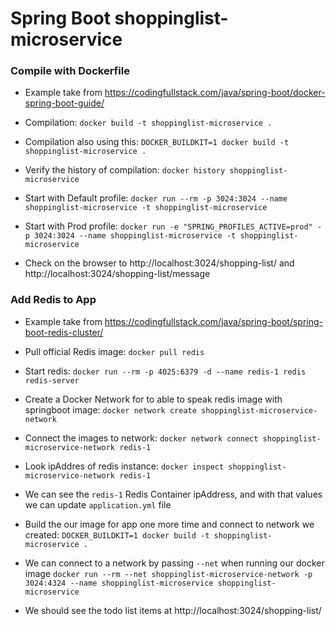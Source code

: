 # Spring Boot shoppinglist-microservice

### Compile with Dockerfile

- Example take from https://codingfullstack.com/java/spring-boot/docker-spring-boot-guide/

- Compilation: `docker build -t shoppinglist-microservice .`
- Compilation also using this: `DOCKER_BUILDKIT=1 docker build -t shoppinglist-microservice .`                              
- Verify the history of compilation: `docker history shoppinglist-microservice`


- Start with Default profile: `docker run --rm -p 3024:3024 --name shoppinglist-microservice -t shoppinglist-microservice`
- Start with Prod profile: `docker run -e "SPRING_PROFILES_ACTIVE=prod" -p 3024:3024 --name shoppinglist-microservice -t shoppinglist-microservice`
- Check on the browser to http://localhost:3024/shopping-list/ and http://localhost:3024/shopping-list/message

### Add Redis to App
- Example take from https://codingfullstack.com/java/spring-boot/spring-boot-redis-cluster/
 
- Pull official Redis image: `docker pull redis`
- Start redis: `docker run --rm -p 4025:6379 -d --name redis-1 redis redis-server`
- Create a Docker Network for to able to speak redis image with springboot image: `docker network create shoppinglist-microservice-network`
- Connect the images to network: `docker network connect shoppinglist-microservice-network redis-1`
- Look ipAddres of redis instance: `docker inspect shoppinglist-microservice-network redis-1`
- We can see the `redis-1` Redis Container ipAddress, and with that values we can update `application.yml` file
- Build the our image for app one more time and connect to network we created: 
  `DOCKER_BUILDKIT=1 docker build -t shoppinglist-microservice .`
- We can connect to a network by passing `--net` when running our docker image
  `docker run --rm --net shoppinglist-microservice-network -p 3024:4324 --name shoppinglist-microservice shoppinglist-microservice`
- We should see the todo list items at http://localhost:3024/shopping-list/                                                                 


